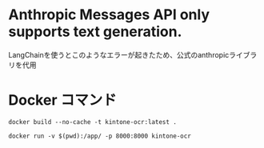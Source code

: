 
# Anthropic Messages API only supports text generation.
LangChainを使うとこのようなエラーが起きたため、公式のanthropicライブラリを代用

# Docker コマンド

```
docker build --no-cache -t kintone-ocr:latest .
```

```
docker run -v $(pwd):/app/ -p 8000:8000 kintone-ocr
```